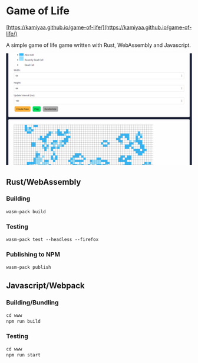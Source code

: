 # Game of Life

[https://kamiyaa.github.io/game-of-life/](https://kamiyaa.github.io/game-of-life/)

A simple game of life game written with Rust, WebAssembly and Javascript.

![Alt text](screenshot.png?raw=true "game-of-life")

## Rust/WebAssembly

### Building
```
wasm-pack build
```

### Testing
```
wasm-pack test --headless --firefox
```

### Publishing to NPM
```
wasm-pack publish
```

## Javascript/Webpack

### Building/Bundling
```
cd www
npm run build
```

### Testing
```
cd www
npm run start
```
